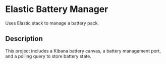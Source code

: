 # Elastic Battery Manager

Uses Elastic stack to manage a battery pack.

## Description

This project includes a Kibana battery canvas, a battery management port, and a
polling query to store battery state.
